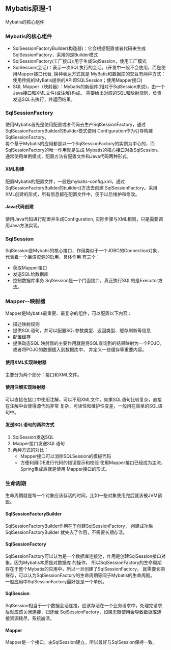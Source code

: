 ## Mybatis原理-1
Mybatis的核心组件
### Mybatis的核心组件
* SqlSessionFactoryBuilder(构造器)：它会根据配置或者代码来生成SqlSessionFactory，采用的是Builder模式
* SqlSessionFactory(工厂接口):用于生成SqlSession，使用工厂模式
* SqlSession(会话)：表示一次SQL执行的会话。(开发中一般不会使用，而是使用Mapper接口代替, 换种表达方式就是
MyBatis和数据库的交互有两种方式：使用传统的MyBatis提供的API即SQLSession；使用Mapper接口)
* SQL Mapper（映射器）：Mybatis的新组件(相对于SqlSession来说)，由一个Java接口和XML文件(或注解)构成。
需要给出对应的SQL和映射规则，负责发送SQL去执行，并返回结果。

### SqlSessionFactory
使用Mybatis首先是使用配置或者代码去生产SqlSessionFactory，通过SqlSessionFactoryBuilder的Builder模式使用
Configuration作为引导构建SqlSessionFactory。   
每个基于Mybatis的应用都是以一个SqlSessionFactory的实例为中心的，而SqlSessionFactory的唯一作用就是生成
Mybatis的核心接口对象SqlSession。通常使用单例模式，配置方法有配置文件和Java代码两种形式。
#### XML构建
配置Mybatis的配置文件，一般是mybatis-config.xml，通过SqlSessionFactoryBuilder的builder()方法去创建
SqlSessionFactory。采用XML创建的形式，所有信息都在配置文件中，便于以后维护和修改。
#### Java代码创建
使用Java代码进行配置并生成Configuration, 实际步骤与XML相同，只是需要调用Java方法实现。

### SqlSession
SqlSession是Mybatis的核心接口，作用类似于一个JDBC的Connection对象，代表着一个廉洁资源的启用，具体作用
有三个：
* 获取Mapper接口
* 发送SQL给数据库
* 控制数据库事务
SqlSession是一个门面接口，真正执行SQL的是Executor方法。

### Mapper--映射器
Mapper是Mybatis最重要、最复杂的组件，可以配置以下内容：
* 描述映射规则
* 提供SQL语句，并可以配置SQL参数类型、返回类型、缓存刷新等信息
* 配置缓存
* 提供动态SQL
映射器的主要作用就是将SQL查询到的结果映射为一个POJO，或者将POJO的数据插入到数据库中，
并定义一些缓存等重要内容。

#### 使用XML实现映射器
主要分为两个部分：接口和XML文件。

#### 使用注解实现映射器
可以直接在接口中使用注解，可以不用XML文件。如果SQL语句比较复杂，直接在注解中会使得源代码非常
复杂，可读性和维护性变差，一般用在简单的SQL语句中。

#### 发送SQL语句的两种方式
1. SqlSession发送SQL
2. Mapper接口发送SQL语句
3. 两种方式的对比：
    * Mapper接口可以消除SQLSession的模板代码
    * 方便利用IDE进行代码的错误提示和校验
 使用Mapper接口已经成为主流，Spring集成后就是使用 Mapper接口的形式。
 
### 生命周期
生命周期就是每一个对象应该存活的时间，比如一些对象使用完后就该被JVM销毁。

#### SqlSessionFactoryBuilder
SqlSessionFactoryBuilder作用在于创建SqlSessionFactory， 创建成功后SqlSessionFactoryBuilder
就失去了作用，不需要长期存活。

#### SqlSessionFactory
SqlSessionFactory可以认为是一个数据库连接池，作用是创建SqlSession接口对象。因为Mybatis本质是对数据库
的操作， 所以SqlSessionFactory的生命周期存在于整个Mybatis的应用中，所以一旦创建了SqlSessionFactory，
就需要长期保存，可以认为SqlSessionFactory的生命周期等同于Mybatis的生命周期。  
一般应用中SqlSessionFactory最好是是一个单例。

#### SqlSession
SqlSession相当于一个数据会话连接，应该存活在一个业务请求中，处理完请求后就应该关闭连接，归还给
SqlSessionFactory，如果无限使用会导致数据库连接资源耗尽，系统崩溃。

#### Mapper
Mapper是一个接口，由SqlSession建立，所以最好与SqlSession保持一致。

